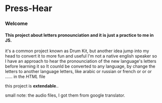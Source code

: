 # Press-Hear

### Welcome

#### This project about letters pronounciation and it is just a practice to me in JS.

it's a common project known as Drum Kit, but another idea jump into my head to convert it to more fun and useful
I'm not a native english speaker so I have an approach to hear the pronounciation of the new language's letters
before learning it so It counld be converted to any language, by change the letters to another language letters,
like arabic or russian or french or or or ...... in the *HTML* file

this project is **extendable**..

small note: the audio files, I got them from google translator.
